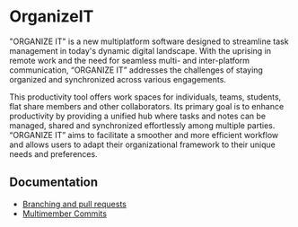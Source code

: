 # OrganizeIT

"ORGANIZE IT" is a new multiplatform software designed to streamline task management in today's dynamic digital landscape. With the uprising in remote work and the need for seamless multi- and inter-platform communication, “ORGANIZE IT” addresses the challenges of staying organized and synchronized across various engagements.

This productivity tool offers work spaces for individuals, teams, students, flat share members and other collaborators. Its primary goal is to enhance productivity by providing a unified hub where tasks and notes can be managed, shared and synchronized effortlessly among multiple parties. “ORGANIZE IT” aims to facilitate a smoother and more efficient workflow and allows users to adapt their organizational framework to their unique needs and preferences.

## Documentation

* [Branching and pull requests](./docs/documentation-branching-pr.md)
* [Multimember Commits](./docs/multimember-commit.md)
